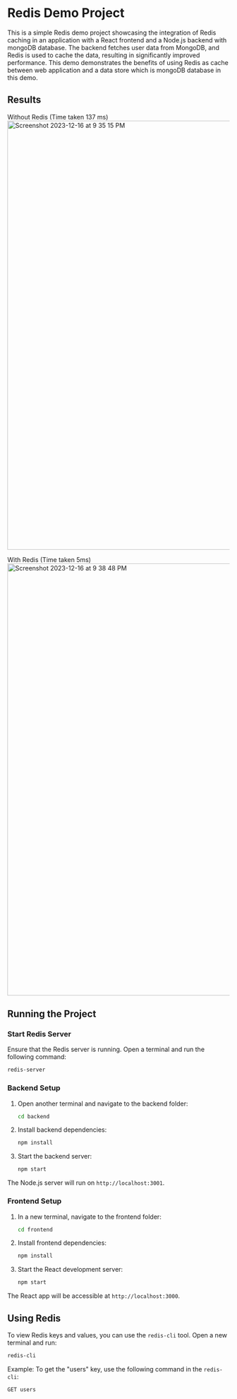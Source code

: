 
# Redis Demo Project

This is a simple Redis demo project showcasing the integration of Redis caching in an application with a React frontend and a Node.js backend with mongoDB database. The backend fetches user data from MongoDB, and Redis is used to cache the data, resulting in significantly improved performance.
This demo demonstrates the benefits of using Redis as cache between web application and a data store which is mongoDB database in this demo.
## Results
Without Redis (Time taken 137 ms)
<img width="971" alt="Screenshot 2023-12-16 at 9 35 15 PM" src="https://github.com/rohithooda10/redis-demo/assets/109358642/c4c92a7e-66d5-4560-a681-dcdc8ff90bd3">

With Redis (Time taken 5ms)
<img width="978" alt="Screenshot 2023-12-16 at 9 38 48 PM" src="https://github.com/rohithooda10/redis-demo/assets/109358642/764208ce-fe76-44a1-9ce2-3e8373b8e3bc">

## Running the Project

### Start Redis Server

Ensure that the Redis server is running. Open a terminal and run the following command:

```bash
redis-server
```

### Backend Setup

1. Open another terminal and navigate to the backend folder:

    ```bash
    cd backend
    ```

2. Install backend dependencies:

    ```bash
    npm install
    ```

3. Start the backend server:

    ```bash
    npm start
    ```

The Node.js server will run on `http://localhost:3001`.

### Frontend Setup

1. In a new terminal, navigate to the frontend folder:

    ```bash
    cd frontend
    ```

2. Install frontend dependencies:

    ```bash
    npm install
    ```

3. Start the React development server:

    ```bash
    npm start
    ```

The React app will be accessible at `http://localhost:3000`.

## Using Redis

To view Redis keys and values, you can use the `redis-cli` tool. Open a new terminal and run:

```bash
redis-cli
```

Example: To get the "users" key, use the following command in the `redis-cli`:

```bash
GET users
```
